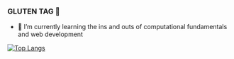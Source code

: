 ### GLUTEN TAG 👋

<!--

- 🔭 I’m currently working on ...
- 🌱 I’m currently learning ...
- 👯 I’m looking to collaborate on ...
- 🤔 I’m looking for help with ...
- 💬 Ask me about ...
- 📫 How to reach me: ...
- 😄 Pronouns: ...
- ⚡ Fun fact: ...
-->

- 🌱 I’m currently learning the ins and outs of computational fundamentals and web development

[![Top Langs](https://github-readme-stats.vercel.app/api/top-langs/?username=mjwakex&theme=radical)](https://github.com/mjwakex/github-readme-stats)
